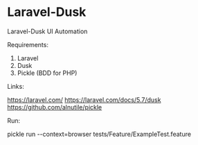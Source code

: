 # Laravel-Dusk
Laravel-Dusk UI Automation

Requirements:

1. Laravel
2. Dusk
3. Pickle (BDD for PHP)

Links:

https://laravel.com/
https://laravel.com/docs/5.7/dusk
https://github.com/alnutile/pickle

Run:

pickle run --context=browser tests/Feature/ExampleTest.feature
